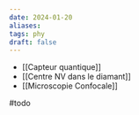 ```yaml
---
date: 2024-01-20
aliases: 
tags: phy
draft: false 
---
```


- [[Capteur quantique]]
- [[Centre NV dans le diamant]]
- [[Microscopie Confocale]]

#todo